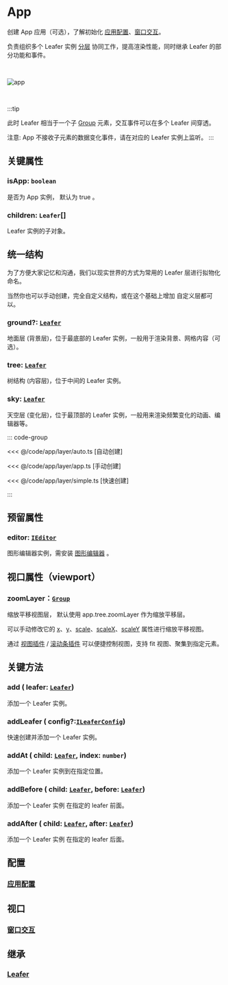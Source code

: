 # App

创建 App 应用（可选），了解初始化 [应用配置](/reference/config/app/base.md)、[窗口交互](/guide/app/window.md)。

负责组织多个 Leafer 实例 [分层](/guide/app/multilayer.md) 协同工作，提高渲染性能，同时继承 Leafer 的部分功能和事件。

<br/>

![app](/svg/app.svg)

<br/>

:::tip

此时 Leafer 相当于一个子 [Group](/reference/display/Group.md) 元素，交互事件可以在多个 Leafer 间穿透。

注意: App 不接收子元素的数据变化事件，请在对应的 Leafer 实例上监听。
:::

## 关键属性

### isApp: `boolean`

是否为 App 实例， 默认为 true 。

### children: `Leafer`[]

Leafer 实例的子对象。

## 统一结构

为了方便大家记忆和沟通，我们以现实世界的方式为常用的 Leafer 层进行拟物化命名。

当然你也可以手动创建，完全自定义结构，或在这个基础上增加 自定义层都可以。

### ground?: [`Leafer`](/reference/display/Leafer.md)

地面层 (背景层)，位于最底部的 Leafer 实例，一般用于渲染背景、网格内容（可选）。

### tree: [`Leafer`](/reference/display/Leafer.md)

树结构 (内容层)，位于中间的 Leafer 实例。

### sky: [`Leafer`](/reference/display/Leafer.md)

天空层 (变化层)，位于最顶部的 Leafer 实例，一般用来渲染频繁变化的动画、编辑器等。

::: code-group

<<< @/code/app/layer/auto.ts [自动创建]

<<< @/code/app/layer/app.ts [手动创建]

<<< @/code/app/layer/simple.ts [快速创建]

:::

## 预留属性

### editor: [`IEditor`](/plugin/in/editor/Editor.md)

图形编辑器实例，需安装 [图形编辑器](/plugin/in/editor/) 。

## 视口属性（viewport）

### zoomLayer：[`Group`](./Group.md)

缩放平移视图层， 默认使用 app.tree.zoomLayer 作为缩放平移层。

可以手动修改它的 [x](/reference/property/layout)、[y](/reference/property/layout)、[scale](/reference/property/layout#scale-number-ipointdata)、[scaleX](/reference/property/layout#scalex-number)、[scaleY](/reference/property/layout#scaley-number) 属性进行缩放平移视图。

通过 [视图插件](/plugin/in/view/index.md) / [滚动条插件](/plugin/in/scroll/index.md) 可以便捷控制视图，支持 fit 视图、聚集到指定元素。

## 关键方法

### add ( leafer: [`Leafer`](./Leafer.md))

添加一个 Leafer 实例。

### addLeafer ( config?:[`ILeaferConfig`](/api/interfaces/ILeaferConfig.md))

快速创建并添加一个 Leafer 实例。

### addAt ( child: [`Leafer`](./Leafer.md), index: `number`)

添加一个 Leafer 实例到在指定位置。

### addBefore ( child: [`Leafer`](./Leafer.md), before: [`Leafer`](./Leafer.md))

添加一个 Leafer 实例 在指定的 leafer 前面。

### addAfter ( child: [`Leafer`](./Leafer.md), after: [`Leafer`](./Leafer.md))

添加一个 Leafer 实例 在指定的 leafer 后面。

## 配置

### [应用配置](/reference/config/app/base.md)

## 视口

### [窗口交互](/guide/app/window.md)

<!--
## 示例

### 自动创建

创建 ground、tree、sky 层。

<<< @/code/app/layer/auto.ts

只创建 tree、sky 层。

<<< @/code/app/layer/sky.ts

### 原始创建

<<< @/code/app/layer/app.ts

### 快速创建

<<< @/code/app/layer/simple.ts -->

## 继承

### [Leafer](./Leafer.md)

<!-- ## API

### [App](/api/classes/App.md) -->
